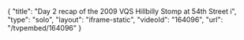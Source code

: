 {
    "title": "Day 2 recap of the 2009 VQS Hillbilly Stomp at 54th Street i",
    "type": "solo",
    "layout": "iframe-static",
    "videoId": "164096",
    "url": "\/tvpembed\/164096"
}